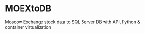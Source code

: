 # MOEXtoDB
Moscow Exchange stock data to SQL Server DB with API, Python &amp; container virtualization
